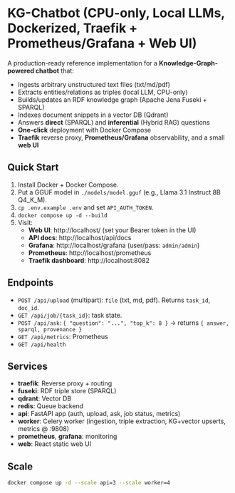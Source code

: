 # KG-Chatbot (CPU-only, Local LLMs, Dockerized, Traefik + Prometheus/Grafana + Web UI)

A production-ready reference implementation for a **Knowledge-Graph-powered chatbot** that:
- Ingests arbitrary unstructured text files (txt/md/pdf)
- Extracts entities/relations as triples (local LLM, CPU-only)
- Builds/updates an RDF knowledge graph (Apache Jena Fuseki + SPARQL)
- Indexes document snippets in a vector DB (Qdrant)
- Answers **direct** (SPARQL) and **inferential** (Hybrid RAG) questions
- **One-click** deployment with Docker Compose
- **Traefik** reverse proxy, **Prometheus/Grafana** observability, and a small **web UI**

## Quick Start

1. Install Docker + Docker Compose.
2. Put a GGUF model in `./models/model.gguf` (e.g., Llama 3.1 Instruct 8B Q4_K_M).
3. `cp .env.example .env` and set `API_AUTH_TOKEN`.
4. `docker compose up -d --build`
5. Visit:
   - **Web UI**: http://localhost/ (set your Bearer token in the UI)
   - **API docs**: http://localhost/api/docs
   - **Grafana**: http://localhost/grafana (user/pass: `admin/admin`)
   - **Prometheus**: http://localhost/prometheus
   - **Traefik dashboard**: http://localhost:8082

## Endpoints
- `POST /api/upload` (multipart): `file` (txt, md, pdf). Returns `task_id`, `doc_id`.
- `GET /api/job/{task_id}`: task state.
- `POST /api/ask`: `{ "question": "...", "top_k": 8 }` → returns `{ answer, sparql, provenance }`
- `GET /api/metrics`: Prometheus
- `GET /api/health`

## Services
- **traefik**: Reverse proxy + routing
- **fuseki**: RDF triple store (SPARQL)
- **qdrant**: Vector DB
- **redis**: Queue backend
- **api**: FastAPI app (auth, upload, ask, job status, metrics)
- **worker**: Celery worker (ingestion, triple extraction, KG+vector upserts, metrics @ :9808)
- **prometheus**, **grafana**: monitoring
- **web**: React static web UI

## Scale
```bash
docker compose up -d --scale api=3 --scale worker=4
